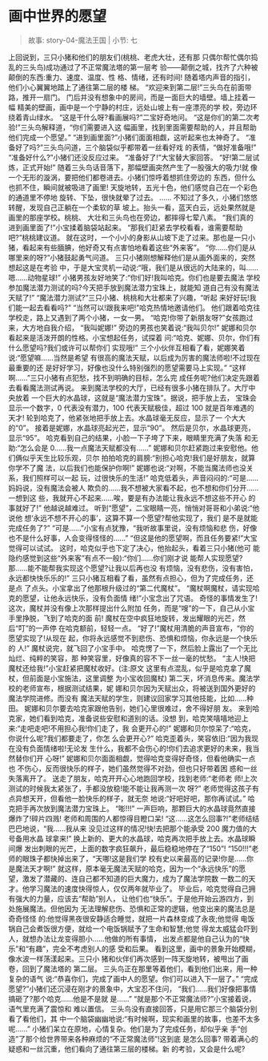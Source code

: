 # 画中世界的愿望

> 故事: story-04-魔法王国 | 小节: 七

上回说到，三只小猪和他们的朋友们(桃桃、老虎大壮，还有那 只偶尔帮忙偶尔捣乱的三头鸟)成功通过了不正常魔法塔的第一层考 验——颠倒之城，找齐了六种被颠倒的东西:重力、速度、温度、性 格、情绪，还有时间!
随着塔内声音的指引，他们小心翼翼地踏上了通往第二层的楼 梯。
“欢迎来到第二层!”三头鸟在前面带路，推开一扇门。
门后并没有想象中的房间，而是一面巨大的墙壁。墙上挂着一幅 精美的壁画，画中是一个宁静的村庄，远处山坡上有一座漂亮的学 校，旁边环绕着青山绿水。
“这是干什么呀?看画展吗?”二宝好奇地问。
“这是你们的第二次考验!”三头鸟解释道，“你们需要进入这 幅画里，找到里面需要帮助的人，并且帮助他们完成一个愿望。”
“进到画里面?”小猪们面面相觑，这听起来也太神奇了。
“准备好了吗?”三头鸟问道，三个脑袋似乎都带着一丝看好戏 的表情，“做好准备哦!”
“准备好什么?”小猪们还没反应过来。 “准备好了!”大宝替大家回答。 “好!第二层试炼，正式开始!” 随着三头鸟话音落下，那幅壁画突然产生了一股强大的吸力!就
像一个无形的漩涡，要把他们都卷进去。小猪们惊呼着想抓住旁边的 东西，但什么也抓不住，瞬间就被吸进了画里!
天旋地转，五光十色，他们感觉自己在一个彩色的通道里不停地 旋转、下坠，很快就晕了过去。
......
不知过了多久，小猪们悠悠转醒，发现自己正躺在一个柔软的草 坡上。抬头一看，蓝天白云，远处果然就是画里的那座学校。桃桃、 大壮和三头鸟也在旁边，都摔得七荤八素。
“我们真的进到画里面了!”小宝揉着脑袋站起来。 “那我们赶紧去学校看看，谁需要帮助吧?”桃桃建议道。 就在这时，一个小小的身影从山坡下走了过来。那也是一只小
猪，看起来有些腼腆，他好奇又有点害怕地看着这些“外来客”。 “你......你们是从哪里来的呀?”小猪鼓起勇气问道。 三只小猪刚想解释他们是从画外面来的，突然想起这是在考验
中，于是大宝灵机一动说:“哦，我们是从很远的大陆来的，叫...... 嗯......动物星球!”
小猪男孩友好地笑了:“你们好!我叫哈克。你们也是要去魔法 学校参加魔法潜力测试的吗?今天把手放到魔法潜力宝珠上，就能知 道自己有没有魔法天赋了!”
“魔法潜力测试?”三只小猪、桃桃和大壮都来了兴趣，“听起 来好好玩!我们能一起去看看吗?”
“当然可以!跟我来吧!”哈克热情地邀请他们。 他们跟着哈克往学校走，路上又遇到了两个小猪，一女一男。 “哈克!你带了新朋友呀?”女孩跑过来，大方地自我介绍，
“我叫妮娜!”
旁边的男孩也笑着说:“我叫贝尔!” 妮娜和贝尔看起来是活泼开朗的性格。小宝想起任务，试探着
问:“哈克、妮娜、贝尔，你们有什么愿望吗?我们或许可以帮你们 实现哦!”
三个小伙伴互相看了看，妮娜笑着说:“愿望嘛......当然是希望 有很高的魔法天赋，以后成为厉害的魔法师啦!不过现在最重要的还 是好好学习，好像也没什么特别强烈的愿望需要马上实现。”
“这样啊......”三只小猪有点犯愁，找不到明确的目标，怎么完 成任务呢?他们决定先跟着去看看魔法测试再说。
来到魔法学校的大厅，已经有很多小猪在排队了。大厅中央放着 一个巨大的水晶球，这就是“魔法潜力宝珠”。据说，把手放上去， 宝珠会显示一个数字，0 代表没有潜力，100 代表天赋极佳，超过 100 就是百年难遇的天才!
轮到哈克了，他紧张地把手放上去。水晶球毫无反应，显示了一 个大大的“0”。
接着是妮娜，水晶球亮起光芒，显示“90”。 然后是贝尔，水晶球更亮，显示“95”。 哈克看到自己的结果，小脸一下子垮了下来，眼睛里充满了失落
和无助:“怎么会是 0......我一点魔法天赋都没有......” 妮娜和贝尔赶紧跑过来安慰他。他们俩似乎天生比较乐观，贝尔 拍拍哈克的肩膀:“别担心哈克!我们是好朋友，就算你学不了魔
法，以后我们也能保护你啊!” 妮娜也说:“对啊，不能当魔法师也没关系，我们照样可以一起
玩，过很快乐的生活!”
哈克低着头，声音闷闷的:“可是......妈妈说，没有魔法会被人 欺负的......我不想被大家看不起，也不想和你们分开......一想到这 些，我就开心不起来......唉，要是有办法能让我永远不想这些不开心 的事就好了!” 他越说越难过。
听到“愿望”，二宝眼睛一亮，悄悄对哥哥和小弟说:“他说他 想‘永远不想不开心的事’，这算不算一个愿望?帮他实现了，我们 是不是就能完成任务了?”
“可是......”小宝有点犹豫，“我听故事里说，没有烦恼和悲 伤，好像也不是什么好事，人会变得怪怪的......”
“但这是他的愿望啊，而且任务要紧!”大宝觉得可以试试。
这时，哈克似乎也下定了决心，他抬起头，看着三只小猪(他可 能隐约感觉到这些“外来客”有点不一般):“你们......你们刚才说 能帮人实现愿望?那......能不能帮我实现这个愿望?让我以后再也没 有烦恼，没有悲伤，没有害怕，永远都快快乐乐的!”
三只小猪互相看了看，虽然有点担心，但为了完成任务，还是点 了点头。小宝拿出了他那根升级过的“第二代魔杖”。
“魔杖啊魔杖，请实现哈克的愿望，让他永远快乐，没有负面情 绪!”小宝念出了咒语。
奇怪的事情发生了!这次，魔杖并没有像上次那样提出什么附加 任务，而是“嗖”的一下，自己从小宝手里挣脱，飞到了哈克的面 前!
魔杖在空中疯狂地旋转，发出耀眼的光芒，然后“叮”的一声停 在哈克额前，轻轻一点。
“好了!”魔杖用清脆的声音宣布，“你的愿望实现了!从现在
起，你将永远感觉不到悲伤、恐惧和烦恼，你永远是一个快乐的 人!”
魔杖说完，就飞回了小宝手中。
哈克愣了一下，然后脸上露出了一个无比灿烂、纯粹的笑容，那 种笑容里，好像真的容不下一丝一毫的忧愁。
“主人!快把魔杖还给我!”小宝赶紧把魔杖收好。(注:原文 这里有点混乱，似乎是哈克拿了魔杖，但前面是小宝施法，这里调整 为小宝收回魔杖)
第二天，坏消息传来。魔法学校的老师宣布，根据测试结果，妮 娜和贝尔因为天赋出众，将被送到国外更好的魔法学院进修。而没有 魔法天赋的学生，则建议回家学习其他技能，比如......种田。
妮娜和贝尔要去哈克家跟他告别，她们心里很难过，舍不得好朋 友。
来到哈克家，她们看到哈克，准备说些安慰和道别的话。没想 到，哈克笑嘻嘻地迎上来:“走吧走吧!不用担心我!你们走了，我 会更开心的!”
妮娜和贝尔惊呆了:“哈克，你说什么呢?我们都要走了，你怎 么会更开心?”
哈克歪着头，笑容依旧:“因为我现在没有负面情绪啦!无论发 生什么，我都不会伤心的!你们去追求更好的未来，我当然替你们开 心呀!”
妮娜和贝尔面面相觑，觉得哈克变得好奇怪，但看他确实一点也 不伤心，反而很快乐的样子，她们虽然觉得不对劲，但也只好带着困 惑和一丝失落离开了。
送走了朋友，哈克开开心心地跑回学校，找到老师:“老师老 师!上次测试的时候我太紧张了，手都没放稳!能不能让我再测一次 呀?”
老师觉得这孩子有点异想天开，但看他一脸快乐的样子，就无奈 地说:“好吧好吧，那你再试试。”
哈克把手再次放到魔法潜力宝珠上。
“嘭!!!” 一声巨响，那颗巨大的水晶球竟然直接爆炸了!碎片四溅! 老师和周围的人都惊得目瞪口呆! “这......这怎么回事?!”老师结结巴巴地说，“我......我从来
没见过这样的情况!快!去把那个能承受 200 魔力值的大号备用水晶 球拿来!”
换上新的、更大的水晶球，哈克再次把手放上去。水晶球瞬间爆 发出刺眼的光芒，上面的数字疯狂飙升，最后稳稳地停在了“150”!
“150!!!”老师的眼珠子都快掉出来了，“天哪!这是我们学 校有史以来最高的记录!你是......你是魔法天才啊!”
就这样，原本毫无魔法天赋的哈克，因为一个“永远快乐”的愿 望，激发了潜藏的、连自己都不知道的巨大魔力，成为了魔法学院数 一数二的天才。他学习魔法的速度快得惊人，仅仅两年就毕业了。
毕业后，哈克觉得自己拥有强大的力量，应该去“帮助”别人， 让他们也“快乐”。于是他开始云游四方，到处施展魔法。但他因为 无法理解悲伤、恐惧和正常的逻辑，他变出来的魔法总是奇奇怪怪 的:他觉得黑夜很安静适合睡觉，就把一片森林变成了永夜;他觉得 电饭锅自己会煮饭很方便，就给一个电饭锅赋予了生命和智慧;他觉
得龙太威猛会吓到人，就想办法让龙变得胆小......他做的所有事情， 出发点都是他自己认为的“快乐”和“有趣”，完全不考虑别人的感 受和后果。
看到这里，画中的景象开始模糊，像水波一样荡漾起来。三只小 猪和伙伴们再次感到一阵天旋地转，被甩出了画卷，回到了魔法塔的 第二层。
三头鸟正在那里等着他们，看到他们出来，用一种复杂的语气 说:“恭喜你们，完成了画中人的愿望。你们可以进入下一层了。”
“完成愿望?”小猪们还沉浸在刚才的景象中，大宝忍不住问， “我们......我们好像把事情搞砸了?那个哈克......他是不是就 是......”
“就是那个不正常魔法师?”小宝接着说，语气里充满了震惊和 难以置信。
三头鸟没有直接回答，只是用它那三个脑袋分别看了看他们，其 中一个脑袋幽幽地说:“有时候啊，现实和画里的故事，也差不太多 呢......”
小猪们呆立在原地，心情复杂。他们是为了完成任务，却似乎亲 手“创造”了那个给世界带来各种麻烦的“不正常魔法师”!这到底 是怎么回事?
带着满心的疑惑和一丝沉重，他们看向了通往第三层的楼梯。新 的考验，又会是什么呢?